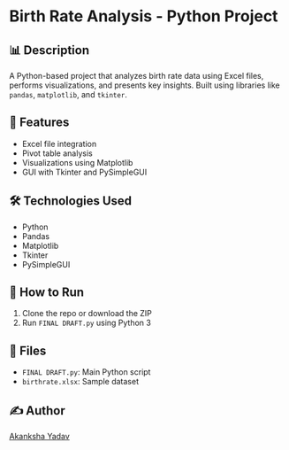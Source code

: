 # Birth Rate Analysis - Python Project

## 📊 Description
A Python-based project that analyzes birth rate data using Excel files, performs visualizations, and presents key insights. Built using libraries like `pandas`, `matplotlib`, and `tkinter`.

## 🔧 Features
- Excel file integration
- Pivot table analysis
- Visualizations using Matplotlib
- GUI with Tkinter and PySimpleGUI

## 🛠️ Technologies Used
- Python
- Pandas
- Matplotlib
- Tkinter
- PySimpleGUI

## 🚀 How to Run
1. Clone the repo or download the ZIP
2. Run `FINAL DRAFT.py` using Python 3

## 📁 Files
- `FINAL DRAFT.py`: Main Python script
- `birthrate.xlsx`: Sample dataset

## ✍️ Author
[Akanksha Yadav](https://github.com/ay03)
